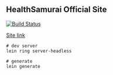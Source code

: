## HealthSamurai Official Site

[![Build Status](https://travis-ci.org/Aidbox/site.svg?branch=master)](https://travis-ci.org/Aidbox/site)

[Site link](http://aidbox.github.io/site/)

```
# dev server
lein ring server-headless

# generate
lein generate
```
